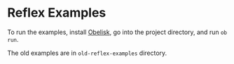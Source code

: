 # Reflex Examples

To run the examples, install [Obelisk](https://github.com/obsidiansystems/obelisk), go into the project directory, and run `ob run`.

The old examples are in `old-reflex-examples` directory.
